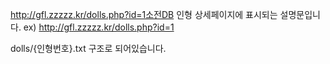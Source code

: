 http://gfl.zzzzz.kr/dolls.php?id=1소전DB 인형 상세페이지에 표시되는 설명문입니다. ex) http://gfl.zzzzz.kr/dolls.php?id=1

dolls/{인형번호}.txt 구조로 되어있습니다.
